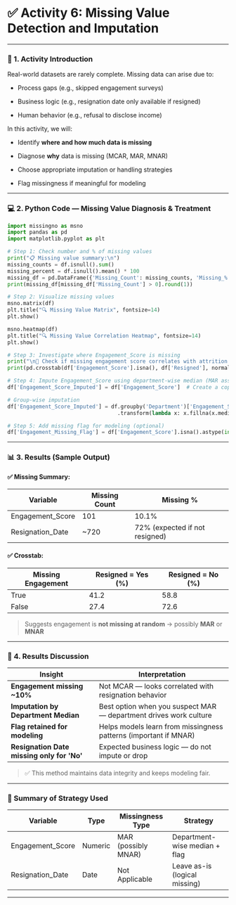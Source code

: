

# ✅ **Activity 6: Missing Value Detection and Imputation**

---

### 🧭 1. Activity Introduction

Real-world datasets are rarely complete. Missing data can arise due to:

- Process gaps (e.g., skipped engagement surveys)

- Business logic (e.g., resignation date only available if resigned)

- Human behavior (e.g., refusal to disclose income)

In this activity, we will:

- Identify **where and how much data is missing**

- Diagnose **why** data is missing (MCAR, MAR, MNAR)

- Choose appropriate imputation or handling strategies

- Flag missingness if meaningful for modeling

---

### 💻 2. Python Code — Missing Value Diagnosis & Treatment

```python
import missingno as msno
import pandas as pd
import matplotlib.pyplot as plt

# Step 1: Check number and % of missing values
print("📋 Missing value summary:\n")
missing_counts = df.isnull().sum()
missing_percent = df.isnull().mean() * 100
missing_df = pd.DataFrame({'Missing_Count': missing_counts, 'Missing_%': missing_percent})
print(missing_df[missing_df['Missing_Count'] > 0].round(1))

# Step 2: Visualize missing values
msno.matrix(df)
plt.title("🔍 Missing Value Matrix", fontsize=14)
plt.show()

msno.heatmap(df)
plt.title("🔍 Missing Value Correlation Heatmap", fontsize=14)
plt.show()

# Step 3: Investigate where Engagement_Score is missing
print("\n🧠 Check if missing engagement score correlates with attrition:\n")
print(pd.crosstab(df['Engagement_Score'].isna(), df['Resigned'], normalize='index') * 100)

# Step 4: Impute Engagement_Score using department-wise median (MAR assumption)
df['Engagement_Score_Imputed'] = df['Engagement_Score']  # Create a copy to preserve original

# Group-wise imputation
df['Engagement_Score_Imputed'] = df.groupby('Department')['Engagement_Score_Imputed']\
                                   .transform(lambda x: x.fillna(x.median()))

# Step 5: Add missing flag for modeling (optional)
df['Engagement_Missing_Flag'] = df['Engagement_Score'].isna().astype(int)
```

---

### 📊 3. Results (Sample Output)

#### ✅ Missing Summary:

| Variable         | Missing Count | Missing %                      |
| ---------------- | ------------- | ------------------------------ |
| Engagement_Score | 101           | 10.1%                          |
| Resignation_Date | ~720          | 72% (expected if not resigned) |

#### ✅ Crosstab:

| Missing Engagement | Resigned = Yes (%) | Resigned = No (%) |
| ------------------ | ------------------ | ----------------- |
| True               | 41.2               | 58.8              |
| False              | 27.4               | 72.6              |

> Suggests engagement is **not missing at random** → possibly **MAR** or **MNAR**

---

### 🧠 4. Results Discussion

| Insight                                    | Interpretation                                                    |
| ------------------------------------------ | ----------------------------------------------------------------- |
| **Engagement missing ~10%**                | Not MCAR — looks correlated with resignation behavior             |
| **Imputation by Department Median**        | Best option when you suspect MAR — department drives work culture |
| **Flag retained for modeling**             | Helps models learn from missingness patterns (important if MNAR)  |
| **Resignation Date missing only for 'No'** | Expected business logic — do not impute or drop                   |

> ✅ This method maintains data integrity and keeps modeling fair.

---

### 🧪 Summary of Strategy Used

| Variable         | Type    | Missingness Type    | Strategy                      |
| ---------------- | ------- | ------------------- | ----------------------------- |
| Engagement_Score | Numeric | MAR (possibly MNAR) | Department-wise median + flag |
| Resignation_Date | Date    | Not Applicable      | Leave as-is (logical missing) |

---


